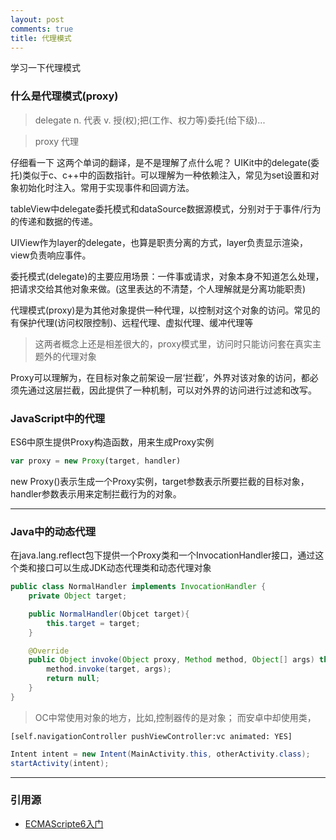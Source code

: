 ```yaml
---
layout: post
comments: true
title: 代理模式
---
```


学习一下代理模式

### 什么是代理模式(proxy) 
> delegate n. 代表  v. 授(权);把(工作、权力等)委托(给下级)...

> proxy 代理

仔细看一下 这两个单词的翻译，是不是理解了点什么呢？
UIKit中的delegate(委托)类似于c、c++中的函数指针。可以理解为一种依赖注入，常见为set设置和对象初始化时注入。常用于实现事件和回调方法。

tableView中delegate委托模式和dataSource数据源模式，分别对于于事件/行为的传递和数据的传递。

UIView作为layer的delegate，也算是职责分离的方式，layer负责显示渲染，view负责响应事件。

委托模式(delegate)的主要应用场景：一件事或请求，对象本身不知道怎么处理，把请求交给其他对象来做。(这里表达的不清楚，个人理解就是分离功能职责)

代理模式(proxy)是为其他对象提供一种代理，以控制对这个对象的访问。常见的有保护代理(访问权限控制)、远程代理、虚拟代理、缓冲代理等

> 这两者概念上还是相差很大的，proxy模式里，访问时只能访问套在真实主题外的代理对象

Proxy可以理解为，在目标对象之前架设一层‘拦截’，外界对该对象的访问，都必须先通过这层拦截，因此提供了一种机制，可以对外界的访问进行过滤和改写。

### JavaScript中的代理
ES6中原生提供Proxy构造函数，用来生成Proxy实例
```js
var proxy = new Proxy(target, handler)
```
new Proxy()表示生成一个Proxy实例，target参数表示所要拦截的目标对象，handler参数表示用来定制拦截行为的对象。


***
### Java中的动态代理
在java.lang.reflect包下提供一个Proxy类和一个InvocationHandler接口，通过这个类和接口可以生成JDK动态代理类和动态代理对象
```java
public class NormalHandler implements InvocationHandler {
    private Object target;

    public NormalHandler(Objcet target){
        this.target = target;
    }

    @Override
    public Object invoke(Object proxy, Method method, Object[] args) throws Throwable {
        method.invoke(target, args);
        return null;
    }
}


```

> OC中常使用对象的地方，比如,控制器传的是对象；
> 而安卓中却使用类，
```OC
[self.navigationController pushViewController:vc animated: YES]
```
```java
Intent intent = new Intent(MainActivity.this, otherActivity.class);
startActivity(intent);
```


***
### 引用源
+ [ECMAScripte6入门](https://es6.ruanyifeng.com/#docs/proxy)
 

